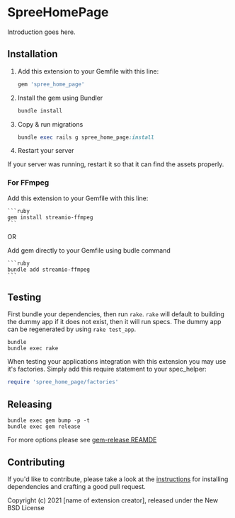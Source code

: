 # SpreeHomePage

Introduction goes here.

## Installation

1. Add this extension to your Gemfile with this line:

    ```ruby
    gem 'spree_home_page'
    ```

2. Install the gem using Bundler

    ```ruby
    bundle install
    ```

3. Copy & run migrations

    ```ruby
    bundle exec rails g spree_home_page:install
    ```

4. Restart your server

  If your server was running, restart it so that it can find the assets properly.

### For FFmpeg
    
Add this extension to your Gemfile with this line:

    ```ruby
    gem install streamio-ffmpeg
    ```

OR 

Add gem directly to your Gemfile using budle command

    ```ruby
    bundle add streamio-ffmpeg
    ```
    
## Testing

First bundle your dependencies, then run `rake`. `rake` will default to building the dummy app if it does not exist, then it will run specs. The dummy app can be regenerated by using `rake test_app`.

```shell
bundle
bundle exec rake
```

When testing your applications integration with this extension you may use it's factories.
Simply add this require statement to your spec_helper:

```ruby
require 'spree_home_page/factories'
```

## Releasing

```shell
bundle exec gem bump -p -t
bundle exec gem release
```

For more options please see [gem-release REAMDE](https://github.com/svenfuchs/gem-release)

## Contributing

If you'd like to contribute, please take a look at the
[instructions](CONTRIBUTING.md) for installing dependencies and crafting a good
pull request.

Copyright (c) 2021 [name of extension creator], released under the New BSD License
